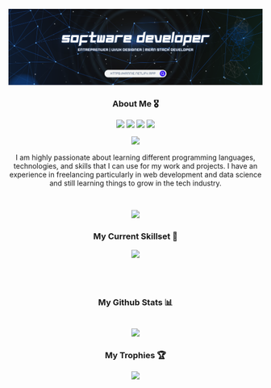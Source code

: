 ![Banner](banner1.png) 
  
<!--<img src="https://img.icons8.com/nolan/64/github.png" alt="My Portfolio" />  
--> 
  
 <div align="center"> 
  <h3>About Me 🎖️</h3>    

<a href="https://annie-dev.netlify.app/" target="_blank">
<img src="https://skillicons.dev/icons?i=azure&theme=dark" ></a>
<a emailto="annie.business04@gmail.com" target="_blank"> 
<img src="https://skillicons.dev/icons?i=gmail&theme=dark" ></a>
<a href="https://www.linkedin.com/in/annie-neshreen-dev" target="_blank">
<img src="https://skillicons.dev/icons?i=linkedin&theme=dark" ></a>
<a href="https://www.instagram.com/annie_nesh/" target="_blank"> 
<img src="https://skillicons.dev/icons?i=instagram&theme=dark" ></a>

 </p>
 <img src="https://readme-typing-svg.herokuapp.com?color=white&lines=I'm+Annie+Neshreen+Ibrahim;A+Software+Engineer;An+Open+Source+Contributor;A+Proactive+Learner" />
            <p > I am highly passionate about learning different programming languages, technologies, and skills that I can use for my work and projects. I have an experience in freelancing particularly in web development and data science and still learning things to grow in the tech industry.</p>
            <br />

[![](https://visitcount.itsvg.in/api?id=Hannie404&icon=0&color=0)](https://visitcount.itsvg.in)
 
<div align='center'>
	<h3>My Current Skillset 🚀</h3> 
	<img src="https://skillicons.dev/icons?i=html,css,js,ts,react,vue,next,nest,java,spring,mongo,mysql,python,flask,figma,tailwind,redux,express,aws,svelte,bootstrap,laravel,nodejs,cpp&theme=dark&perline=8" /><br/>
</div>
 
 <p align="center" style="display:flex;align-items:center;justify-content:center;gap:20px !important;flex-wrap:wrap;margin-bottom:20px !important;"> 

</p>
<br/>
<div align='center'>
<h3>My Github Stats 📊</h3>

<p align="center" style="display:flex;align-items:center;justify-content:center;gap:20px !important;flex-wrap:wrap;margin-bottom:20px !important;"> 
  
![](https://github-readme-streak-stats.herokuapp.com/?user=Hannie404&theme=radical&hide_border=false)<br/>

<!--
![](https://github-readme-stats.vercel.app/api/top-langs/?username=Hannie404&theme=radical&hide_border=false&include_all_commits=true&count_private=true&layout=compact)
-->
</p>

<h3>My Trophies 🏆</h3>

![](https://github-profile-trophy.vercel.app/?username=Hannie404&theme=radical&no-frame=false&no-bg=false&margin-w=4)

</div>
